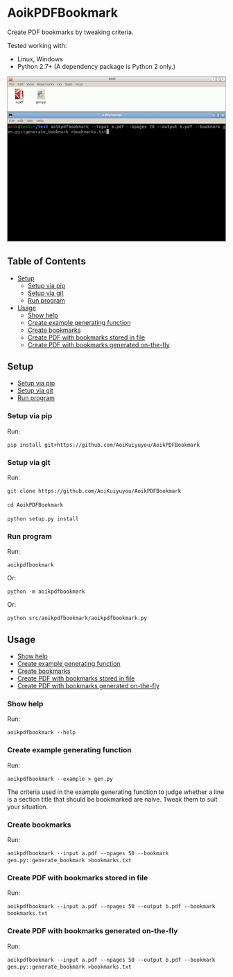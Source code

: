 # AoikPDFBookmark
Create PDF bookmarks by tweaking criteria.

Tested working with:
- Linux, Windows
- Python 2.7+ (A dependency package is Python 2 only.)

![Image](https://raw.githubusercontent.com/AoiKuiyuyou/AoikPDFBookmark/0.1.0/screenshot/screenshot.gif)

## Table of Contents
- [Setup](#setup)
  - [Setup via pip](#setup-via-pip)
  - [Setup via git](#setup-via-git)
  - [Run program](#run-program)
- [Usage](#usage)
  - [Show help](#show-help)
  - [Create example generating function](#create-example-generating-function)
  - [Create bookmarks](#create-bookmarks)
  - [Create PDF with bookmarks stored in file](#create-pdf-with-bookmarks-stored-in-file)
  - [Create PDF with bookmarks generated on-the-fly](#create-pdf-with-bookmarks-generated-on-the-fly)

## Setup
- [Setup via pip](#setup-via-pip)
- [Setup via git](#setup-via-git)
- [Run program](#run-program)

### Setup via pip
Run:
```
pip install git+https://github.com/AoiKuiyuyou/AoikPDFBookmark
```

### Setup via git
Run:
```
git clone https://github.com/AoiKuiyuyou/AoikPDFBookmark

cd AoikPDFBookmark

python setup.py install
```

### Run program
Run:
```
aoikpdfbookmark
```
Or:
```
python -m aoikpdfbookmark
```
Or:
```
python src/aoikpdfbookmark/aoikpdfbookmark.py
```

## Usage
- [Show help](#show-help)
- [Create example generating function](#create-example-generating-function)
- [Create bookmarks](#create-bookmarks)
- [Create PDF with bookmarks stored in file](#create-pdf-with-bookmarks-stored-in-file)
- [Create PDF with bookmarks generated on-the-fly](#create-pdf-with-bookmarks-generated-on-the-fly)

### Show help
Run:
```
aoikpdfbookmark --help
```

### Create example generating function
Run:
```
aoikpdfbookmark --example > gen.py
```

The criteria used in the example generating function to judge whether a line is
a section title that should be bookmarked are naive. Tweak them to suit your
situation.

### Create bookmarks
Run:
```
aoikpdfbookmark --input a.pdf --npages 50 --bookmark gen.py::generate_bookmark >bookmarks.txt
```

### Create PDF with bookmarks stored in file
Run:
```
aoikpdfbookmark --input a.pdf --npages 50 --output b.pdf --bookmark bookmarks.txt
```

### Create PDF with bookmarks generated on-the-fly
Run:
```
aoikpdfbookmark --input a.pdf --npages 50 --output b.pdf --bookmark gen.py::generate_bookmark >bookmarks.txt
```
